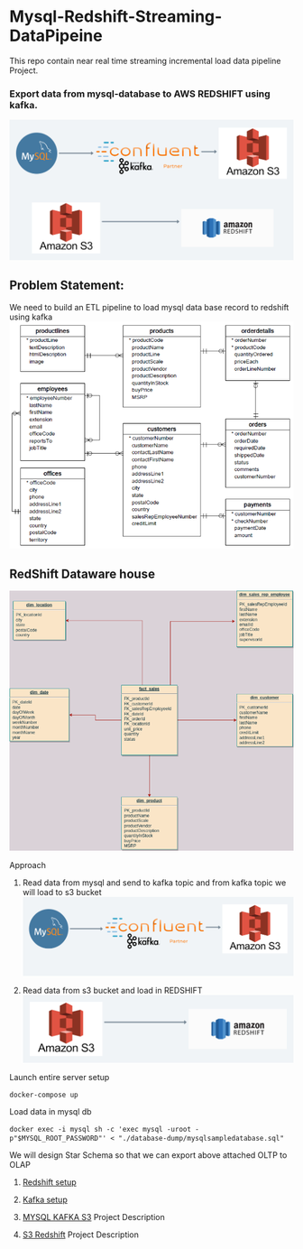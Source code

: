 # Mysql-Redshift-Streaming-DataPipeine
This repo contain near real time streaming incremental load data pipeline Project. 

### Export data from mysql-database to AWS REDSHIFT using kafka.

![Data flow diagram](./diagram/dataflow-diagram.png)

## Problem Statement:

We need to build an ETL pipeline to load mysql data base record to redshift using kafka
![MY SQL DATABASE](./diagram/mysql-oltp-database.png)


## RedShift Dataware house
![Red Shift](./diagram/redshift-olap-diagram.png)


Approach
1. Read data from mysql and  send to kafka topic and from kafka topic we will load to s3 bucket
![mysql-kafka-s3](./diagram/mysql-kafka-s3.png)


2. Read data from s3 bucket and load in REDSHIFT
![s3-redshift](./diagram/s3-redshift.png)

Launch entire server setup
```
docker-compose up
```

Load data in mysql db
```
docker exec -i mysql sh -c 'exec mysql -uroot -p"$MYSQL_ROOT_PASSWORD"' < "./database-dump/mysqlsampledatabase.sql"
```



We will design Star Schema so that we can export above attached OLTP to OLAP

1. [Redshift setup](doc/REDSHIFT.md)
2. [Kafka setup](doc/CONFLUENT_KAFKA.md)

1. [MYSQL KAFKA S3](./mysql-kafka-s3/README.md) Project Description
2. [S3 Redshift](./kafka-redshift/README.md) Project Description


